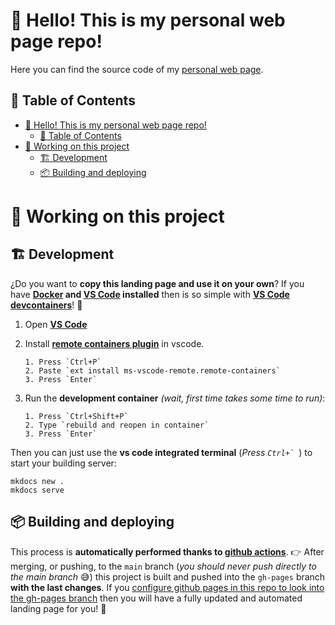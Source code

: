 # 👋 Hello! This is my personal web page repo!

Here you can find the source code of my [personal web page](https://javierpart.github.io.).

## 📜 Table of Contents
- [👋 Hello! This is my personal web page repo!](#-hello-this-is-my-personal-web-page-repo)
  - [📜 Table of Contents](#-table-of-contents)
- [👷 Working on this project](#-working-on-this-project)
  - [🏗️ Development](#️-development)
  - [📦 Building and deploying](#-building-and-deploying)

# 👷 Working on this project

## 🏗️ Development

¿Do you want to **copy this landing page and use it on your own**? If you have **[Docker](https://www.docker.com/) and [VS Code](https://code.visualstudio.com/) installed** then is so simple with **[VS Code devcontainers](https://code.visualstudio.com/docs/remote/containers)**! 🎉

1. Open **[VS Code](https://code.visualstudio.com/)**

2. Install **[remote containers plugin](https://marketplace.visualstudio.com/items?itemName=ms-vscode-remote.remote-containers)** in vscode.
    ```
    1. Press `Ctrl+P`
    2. Paste `ext install ms-vscode-remote.remote-containers`
    3. Press `Enter`
    ```

3. Run the **development container** *(wait, first time takes some time to run)*:
    ```
    1. Press `Ctrl+Shift+P`
    2. Type `rebuild and reopen in container`
    3. Press `Enter` 
    ```

Then you can just use the **vs code integrated terminal** (*Press ``Ctrl+` ``*) to start your building server:

```
mkdocs new .
mkdocs serve
```

## 📦 Building and deploying

This process is **automatically performed thanks to [github actions](https://squidfunk.github.io/mkdocs-material/publishing-your-site/#with-github-actions)**. 👉 After merging, or pushing, to the `main` branch (*you should never push directly to the main branch* 😅) this project is built and pushed into the `gh-pages` branch **with the last changes**. If you [configure github pages in this repo to look into the gh-pages branch](https://docs.github.com/en/pages/getting-started-with-github-pages/configuring-a-publishing-source-for-your-github-pages-site) then you will have a fully updated and automated landing page for you! 🤯